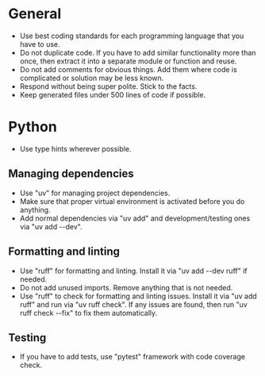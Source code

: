 # General

- Use best coding standards for each programming language that you have to use.
- Do not duplicate code. If you have to add similar functionality more than once, then extract it into a separate module
  or function and reuse.
- Do not add comments for obvious things. Add them where code is complicated or solution may be less known.
- Respond without being super polite. Stick to the facts.
- Keep generated files under 500 lines of code if possible.

# Python

- Use type hints wherever possible.

## Managing dependencies

- Use "uv" for managing project dependencies.
- Make sure that proper virtual environment is activated before you do anything.
- Add normal dependencies via "uv add" and development/testing ones via "uv add --dev".

## Formatting and linting

- Use "ruff" for formatting and linting. Install it via "uv add --dev ruff" if needed.
- Do not add unused imports. Remove anything that is not needed.
- Use "ruff" to check for formatting and linting issues. Install it via "uv add ruff" and run via "uv ruff check". If
  any issues are found, then run "uv ruff check --fix" to fix them automatically.

## Testing

- If you have to add tests, use "pytest" framework with code coverage check.
